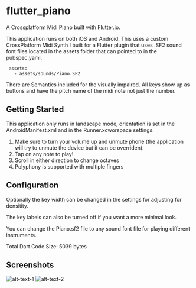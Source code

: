 # flutter_piano

A Crossplatform Midi Piano built with Flutter.io.

This application runs on both iOS and Android. This uses a custom CrossPlatform Midi Synth I built for a Flutter plugin that uses .SF2 sound font files located in the assets folder that can pointed to in the pubspec.yaml.

```
 assets:
   - assets/sounds/Piano.SF2

```
There are Semantics included for the visually impaired. All keys show up as buttons and have the pitch name of the midi note not just the number.

## Getting Started

This application only runs in landscape mode, orientation is set in the AndroidManifest.xml and in the Runner.xcworspace settings.

1. Make sure to turn your volume up and unmute phone (the application will try to unmute the device but it can be overriden).
2. Tap on any note to play!
3. Scroll in either direction to change octaves
4. Polyphony is supported with multiple fingers

## Configuration

Optionally the key width can be changed in the settings for adjusting for densitity.

The key labels can also be turned off if you want a more minimal look.

You can change the Piano.sf2 file to any sound font file for playing different instruments. 

Total Dart Code Size: 5039 bytes

## Screenshots

![alt-text-1](https://github.com/AppleEducate/flutter_piano/blob/master/screenshots/ios_1.PNG) 
![alt-text-2](https://github.com/AppleEducate/flutter_piano/blob/master/screenshots/android_3.jpg)
